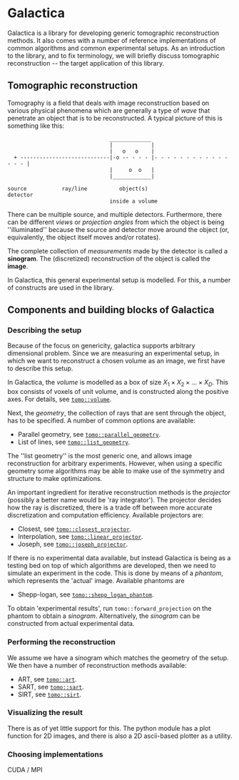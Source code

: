 # Galactica

Galactica is a library for developing generic tomographic reconstruction methods. It also comes with a number of reference implementations of common algorithms and common experimental setups. As an introduction to the library, and to fix terminology, we will briefly discuss tomographic reconstruction -- the target application of this library.

## Tomographic reconstruction

Tomography is a field that deals with image reconstruction based on various physical phenomena which are generally a type of _wave_ that penetrate an object that is to be reconstructed. A typical picture of this is something like this:

                                    _____________
                                    |            |
                                    |   o   o    |
      + ----------------------------|-o -- - - - |- - - - - - - - - - - - - - - |
                                    |     o  o   |
                                    |____________|

    source           ray/line          object(s)                              detector
                                    inside a volume

There can be multiple source, and multiple detectors. Furthermore, there can be different _views_ or _projection angles_ from which the object is being ''illuminated'' because the source and detector move around the object (or, equivalently, the object itself moves and/or rotates).

The complete collection of _measurements_ made by the detector is called a **sinogram**. The (discretized) reconstruction of the object is called the **image**.

In Galactica, this general experimental setup is modelled. For this, a number of constructs are used in the library.

## Components and building blocks of Galactica

### Describing the setup

Because of the focus on genericity, galactica supports arbitrary dimensional problem. Since we are measuring an experimental setup, in which we want to reconstruct a chosen volume as an image, we first have to describe this setup.

In Galactica, the *volume* is modelled as a box of size $X_1 \times X_2 \times \ldots \times X_D$. This box consists of voxels of unit volume, and is constructed along the positive axes. For details, see [`tomo::volume`](tomo::volume).

Next, the *geometry*, the collection of rays that are sent through the object, has to be specified. A number of common options are available:

 * Parallel geometry, see [`tomo::parallel_geometry`](tomo::parallel_geometry).
 * List of lines, see [`tomo::list_geometry`](tomo::list_geometry).

The ''list geometry'' is the most generic one, and allows image reconstruction for arbitrary experiments. However, when using a specific geometry some algorithms may be able to make use of the symmetry and structure to make optimizations.

An important ingredient for iterative reconstruction methods is the *projector* (possibly a better name would be 'ray integrator'). The projector decides how the ray is discretized, there is a trade off between more accurate discretization and computation efficiency. Available projectors are:

 * Closest, see [`tomo::closest_projector`](tomo::closest_projector).
 * Interpolation, see [`tomo::linear_projector`](tomo::linear_projector).
 * Joseph, see [`tomo::joseph_projector`](tomo::joseph_projector).

If there is no experimental data available, but instead Galactica is being as a testing bed on top of which algorithms are developed, then we need to simulate an experiment in the code. This is done by means of a *phantom*, which represents the 'actual' image. Available phantoms are

 * Shepp-logan, see [`tomo::shepp_logan_phantom`](tomo::shepp_logan_phantom).

To obtain 'experimental results', run `tomo::forward_projection` on the phantom to obtain a *sinogram*. Alternatively, the *sinogram* can be constructed from actual experimental data.

### Performing the reconstruction

We assume we have a sinogram which matches the geometry of the setup. We then have a number of reconstruction methods available:

 * ART, see [`tomo::art`](tomo::art).
 * SART, see [`tomo::sart`](tomo::sart).
 * SIRT, see [`tomo::sirt`](tomo::sirt).

### Visualizing the result

There is as of yet little support for this. The python module has a plot function for 2D images, and there is also a 2D ascii-based plotter as a utility.

### Choosing implementations

CUDA / MPI
